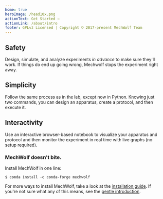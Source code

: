 ```yaml
---
home: true
heroImage: /head10x.png
actionText: Get Started →
actionLink: /about/intro
footer: GPLv3 Licensed | Copyright © 2017-present MechWolf Team
---
```


<div style="text-align: center">
  <Bit/>
</div>

<div class="features">
  <div class="feature">
    <h2>Safety</h2>
    <p>Design, simulate, and analyze experiments <em>in advance</em> to make sure they'll work. If things do end up going wrong, Mechwolf stops the experiment right away.</p>
  </div>
  <div class="feature">
    <h2>Simplicity</h2>
    <p>Follow the same process as in the lab, except now in Python. Knowing just two commands, you can design an apparatus, create a protocol, and then execute it.</p>
  </div>
  <div class="feature">
    <h2>Interactivity</h2>
    <p>Use an interactive browser-based notebook to visualize your apparatus and protocol and then monitor the experiment in real time with live graphs (no setup required).</p>
  </div>
</div>

### MechWolf doesn't bite.

Install MechWolf in one line:

```
$ conda install -c conda-forge mechwolf
```

For more ways to install MechWolf, take a look at the [installation guide](guide/installation). If you're not sure what any of this means, see the [gentle introduction](guide/gentle_intro).
